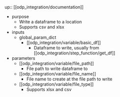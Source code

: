 up:: [[odp_integration/documentation]]

- purpose
	- Write a dataframe to a location
	- Supports csv and xlsx
- inputs
	- global_param_dict
		- [[odp_integration/variable/basic_df]]
			- Dataframe to write, usually from [[odp_integration/step_function/get_df]]
- parameters
	- [[odp_integration/variable/file_path]]
		- File path to write dataframe to
	- [[odp_integration/variable/file_name]]
		- File name to create at the file path to write
	- [[odp_integration/variable/file_type]]
		- Supports xlsx and csv